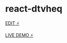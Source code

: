 # react-dtvheq

[EDIT ⚡️](https://stackblitz.com/edit/react-dtvheq)


[LIVE DEMO ⚡️](https://react-7stegn.stackblitz.io)
